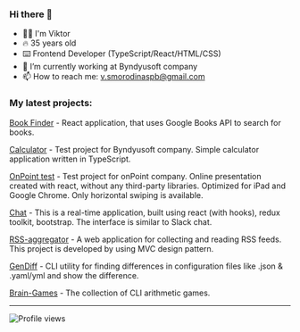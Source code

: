 ### Hi there 👋

- 👨‍🦱 I'm Viktor
- 🔥 35 years old
- ⌨️ Frontend Developer (TypeScript/React/HTML/CSS)
- 🔭 I’m currently working at Byndyusoft company
- 📫 How to reach me: v.smorodinaspb@gmail.com

### My latest projects:
[Book Finder](https://github.com/SmorodinVik/bookfinder) - React application, that uses Google Books API to search for books.

[Calculator](https://github.com/SmorodinVik/calculator) - Test project for Byndyusoft company. Simple calculator application written in TypeScript.

[OnPoint test](https://github.com/SmorodinVik/OnPointTest) - Test project for onPoint company. Online presentation created with react, without any third-party libraries. Optimized for iPad and Google Chrome. Only horizontal swiping is available.

[Chat](https://github.com/SmorodinVik/smorodina-chat) - This is a real-time application, built using react (with hooks), redux toolkit, bootstrap. The interface is similar to Slack chat.

[RSS-aggregator](https://github.com/SmorodinVik/rss-aggregator) - A web application for collecting and reading RSS feeds. This project is developed by using MVC design pattern.

[GenDiff](https://github.com/SmorodinVik/gendiff) - CLI utility for finding differences in configuration files like .json & .yaml/yml and show the difference.

[Brain-Games](https://github.com/SmorodinVik/brain-games) - The collection of CLI arithmetic games.



---

![Profile views](https://gpvc.arturio.dev/SmorodinVik)
